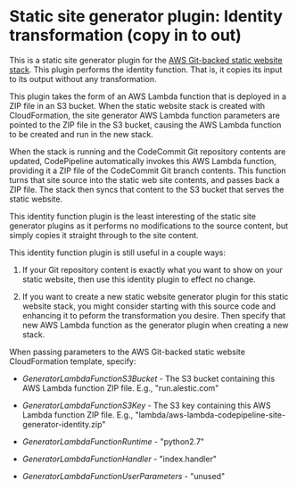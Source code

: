 
# Static site generator plugin: Identity transformation (copy in to out)

This is a static site generator plugin for the [AWS Git-backed static
website stack][stack]. This plugin performs the identity
function. That is, it copies its input to its output without any
transformation.

This plugin takes the form of an AWS Lambda function that is deployed
in a ZIP file in an S3 bucket. When the static website stack is
created with CloudFormation, the site generator AWS Lambda function
parameters are pointed to the ZIP file in the S3 bucket, causing the
AWS Lambda function to be created and run in the new stack.

When the stack is running and the CodeCommit Git repository contents
are updated, CodePipeline automatically invokes this AWS Lambda
function, providing it a ZIP file of the CodeCommit Git branch
contents. This function turns that site source into the static web
site contents, and passes back a ZIP file. The stack then syncs that
content to the S3 bucket that serves the static website.

This identity function plugin is the least interesting of the static
site generator plugins as it performs no modifications to the source
content, but simply copies it straight through to the site content.

This identity function plugin is still useful in a couple ways:

1. If your Git repository content is exactly what you want to show on
   your static website, then use this identity plugin to effect no
   change.

2. If you want to create a new static website generator plugin for
   this static website stack, you might consider starting with this
   source code and enhancing it to peform the transformation you
   desire. Then specify that new AWS Lambda function as the generator
   plugin when creating a new stack.

When passing parameters to the AWS Git-backed static website
CloudFormation template, specify:

- *GeneratorLambdaFunctionS3Bucket* - The S3 bucket containing this
  AWS Lambda function ZIP file. E.g., "run.alestic.com"

- *GeneratorLambdaFunctionS3Key* - The S3 key containing this AWS
  Lambda function ZIP file.  E.g.,
  "lambda/aws-lambda-codepipeline-site-generator-identity.zip"

- *GeneratorLambdaFunctionRuntime* - "python2.7"

- *GeneratorLambdaFunctionHandler* - "index.handler"

- *GeneratorLambdaFunctionUserParameters* - "unused"

[stack]: https://github.com/alestic/aws-git-backed-static-website

